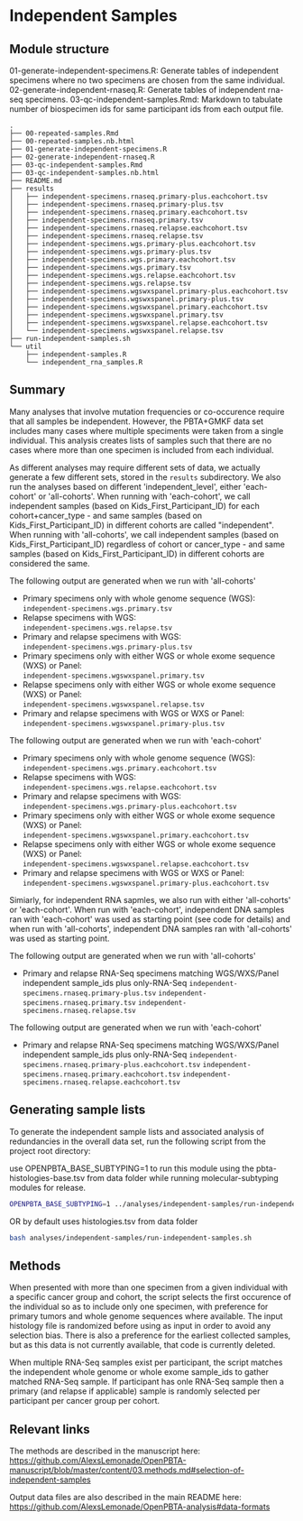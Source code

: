 # Independent Samples

## Module structure

01-generate-independent-specimens.R: Generate tables of independent specimens where no two specimens are chosen from the same individual.
02-generate-independent-rnaseq.R: Generate tables of independent rna-seq specimens.
03-qc-independent-samples.Rmd: Markdown to tabulate number of biospecimen ids for same participant ids from each output file.

```
.
├── 00-repeated-samples.Rmd
├── 00-repeated-samples.nb.html
├── 01-generate-independent-specimens.R
├── 02-generate-independent-rnaseq.R
├── 03-qc-independent-samples.Rmd
├── 03-qc-independent-samples.nb.html
├── README.md
├── results
│   ├── independent-specimens.rnaseq.primary-plus.eachcohort.tsv
│   ├── independent-specimens.rnaseq.primary-plus.tsv
│   ├── independent-specimens.rnaseq.primary.eachcohort.tsv
│   ├── independent-specimens.rnaseq.primary.tsv
│   ├── independent-specimens.rnaseq.relapse.eachcohort.tsv
│   ├── independent-specimens.rnaseq.relapse.tsv
│   ├── independent-specimens.wgs.primary-plus.eachcohort.tsv
│   ├── independent-specimens.wgs.primary-plus.tsv
│   ├── independent-specimens.wgs.primary.eachcohort.tsv
│   ├── independent-specimens.wgs.primary.tsv
│   ├── independent-specimens.wgs.relapse.eachcohort.tsv
│   ├── independent-specimens.wgs.relapse.tsv
│   ├── independent-specimens.wgswxspanel.primary-plus.eachcohort.tsv
│   ├── independent-specimens.wgswxspanel.primary-plus.tsv
│   ├── independent-specimens.wgswxspanel.primary.eachcohort.tsv
│   ├── independent-specimens.wgswxspanel.primary.tsv
│   ├── independent-specimens.wgswxspanel.relapse.eachcohort.tsv
│   └── independent-specimens.wgswxspanel.relapse.tsv
├── run-independent-samples.sh
└── util
    ├── independent-samples.R
    └── independent_rna_samples.R
```

## Summary

Many analyses that involve mutation frequencies or co-occurence require that all samples be independent.
However, the PBTA+GMKF data set includes many cases where multiple speciments were taken from a single individual.
This analysis creates lists of samples such that there are no cases where more than one specimen is included from each individual.

As different analyses may require different sets of data, we actually generate a few different sets, stored in the `results` subdirectory. We also run the analyses based on different 'independent_level', either 'each-cohort' or 'all-cohorts'. When running with 'each-cohort', we call independent samples (based on Kids_First_Participant_ID) for each cohort+cancer_type - and same samples (based on Kids_First_Participant_ID) in different cohorts are called "independent". When running with 'all-cohorts', we call independent samples (based on Kids_First_Participant_ID) regardless of cohort or cancer_type - and same samples (based on Kids_First_Participant_ID) in different cohorts are considered the same.

The following output are generated when we run with 'all-cohorts'
* Primary specimens only with whole genome sequence (WGS):  
`independent-specimens.wgs.primary.tsv`
* Relapse specimens with WGS:  
`independent-specimens.wgs.relapse.tsv`
* Primary and relapse specimens with WGS:  
`independent-specimens.wgs.primary-plus.tsv`
* Primary specimens only with either WGS or whole exome sequence (WXS) or Panel:  
`independent-specimens.wgswxspanel.primary.tsv`
* Relapse specimens only with either WGS or whole exome sequence (WXS) or Panel:  
`independent-specimens.wgswxspanel.relapse.tsv`
* Primary and relapse specimens with WGS or WXS or Panel:  
`independent-specimens.wgswxspanel.primary-plus.tsv`

The following output are generated when we run with 'each-cohort'
* Primary specimens only with whole genome sequence (WGS):  
`independent-specimens.wgs.primary.eachcohort.tsv`
* Relapse specimens with WGS:  
`independent-specimens.wgs.relapse.eachcohort.tsv`
* Primary and relapse specimens with WGS:  
`independent-specimens.wgs.primary-plus.eachcohort.tsv`
* Primary specimens only with either WGS or whole exome sequence (WXS) or Panel:  
`independent-specimens.wgswxspanel.primary.eachcohort.tsv`
* Relapse specimens only with either WGS or whole exome sequence (WXS) or Panel:  
`independent-specimens.wgswxspanel.relapse.eachcohort.tsv`
* Primary and relapse specimens with WGS or WXS or Panel:  
`independent-specimens.wgswxspanel.primary-plus.eachcohort.tsv`

Simiarly, for independent RNA sapmles, we also run with either 'all-cohorts' or 'each-cohort'.
When run with 'each-cohort', independent DNA samples ran with 'each-cohort' was used as starting point (see code for details) and when run with 'all-cohorts', independent DNA samples ran with 'all-cohorts' was used as starting point.

The following output are generated when we run with 'all-cohorts'
* Primary and relapse RNA-Seq specimens matching WGS/WXS/Panel independent sample_ids plus only-RNA-Seq 
`independent-specimens.rnaseq.primary-plus.tsv`
`independent-specimens.rnaseq.primary.tsv`
`independent-specimens.rnaseq.relapse.tsv`

The following output are generated when we run with 'each-cohort'
* Primary and relapse RNA-Seq specimens matching WGS/WXS/Panel independent sample_ids plus only-RNA-Seq 
`independent-specimens.rnaseq.primary-plus.eachcohort.tsv`
`independent-specimens.rnaseq.primary.eachcohort.tsv`
`independent-specimens.rnaseq.relapse.eachcohort.tsv`

## Generating sample lists

To generate the independent sample lists and associated analysis of redundancies in the overall data set, run the following script from the project root directory:

use OPENPBTA_BASE_SUBTYPING=1 to run this module using the pbta-histologies-base.tsv from data folder while running molecular-subtyping modules for release.
```sh
OPENPBTA_BASE_SUBTYPING=1 ../analyses/independent-samples/run-independent-samples.sh 
```

OR by default uses histologies.tsv from data folder
```sh
bash analyses/independent-samples/run-independent-samples.sh
```

## Methods
When presented with more than one specimen from a given individual with a specific cancer group and cohort, the script selects the first occurence of the individual so as to include only one specimen, with preference for primary tumors and whole genome sequences where available.
The input histology file is randomized before using as input in order to avoid any selection bias.
There is also a preference for the earliest collected samples, but as this data is not currently available, that code is currently deleted.

When multiple RNA-Seq samples exist per participant, the script matches the independent whole genome or whole exome sample_ids to gather matched RNA-Seq sample. If participant has onle RNA-Seq sample then a primary (and relapse if applicable) sample is randomly selected per participant per cancer group per cohort. 

## Relevant links
The methods are described in the manuscript here:
 https://github.com/AlexsLemonade/OpenPBTA-manuscript/blob/master/content/03.methods.md#selection-of-independent-samples

 Output data files are also described in the main README here:
 https://github.com/AlexsLemonade/OpenPBTA-analysis#data-formats
